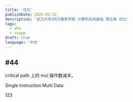 ```yaml
---
title: '优化'
publishDate: 2025-02-22
description: '武汉大学2025春季学期 计算机系统基础 第五章 优化'
tags:
  - whu
  - csapp
draft: true
language: '中文'
---
```


## #44

critical path 上的 mul 操作数减半。



Single Instruction Multi Data





123


